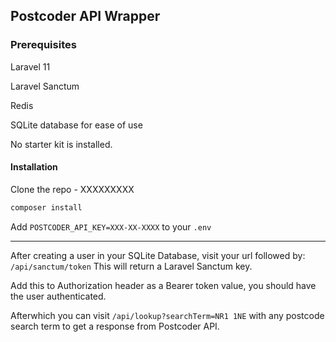 ## Postcoder API Wrapper

### Prerequisites

Laravel 11

Laravel Sanctum

Redis

SQLite database for ease of use

No starter kit is installed.


#### Installation

Clone the repo - XXXXXXXXX

```php
composer install
```


Add `POSTCODER_API_KEY=XXX-XX-XXXX` to your `.env`

---

After creating a user in your SQLite Database, visit your url followed by: `/api/sanctum/token`
This will return a Laravel Sanctum key.

Add this to Authorization header as a Bearer token value, you should have the user authenticated.


Afterwhich you can visit `/api/lookup?searchTerm=NR1 1NE` with any postcode search term to get a response from Postcoder API.
